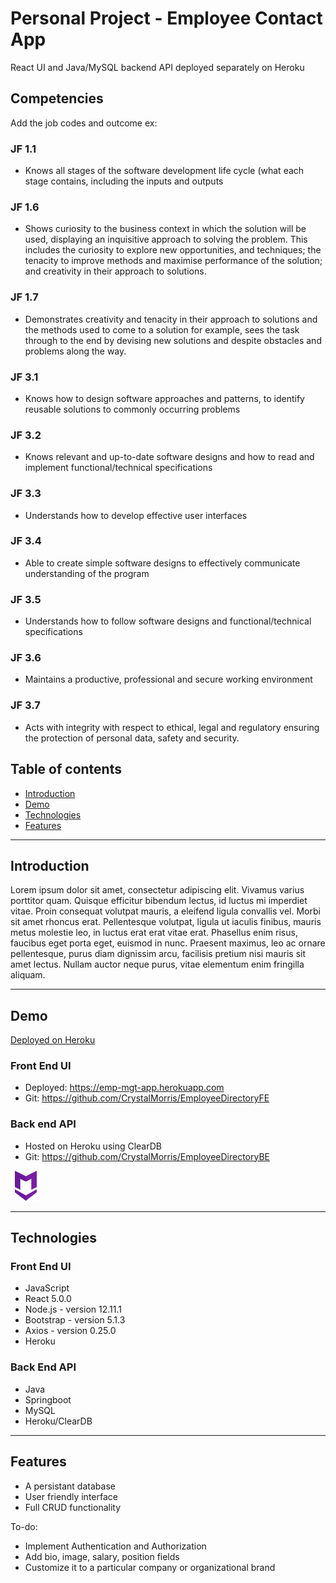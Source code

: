 # Personal Project - Employee Contact App





React UI and Java/MySQL backend API deployed separately on Heroku

## Competencies

Add the job codes and outcome 
ex: 

### JF 1.1
- Knows all stages of the software development life cycle (what each stage contains, including the inputs and outputs
### JF 1.6
- Shows curiosity to the business context in which the solution will be used, displaying an inquisitive approach to solving the problem. This includes the curiosity to explore new opportunities, and techniques; the tenacity to improve methods and maximise performance of the solution; and creativity in their approach to solutions.
### JF 1.7
- Demonstrates creativity and tenacity in their approach to solutions and the methods used to come to a solution for example, sees the task through to the end by devising new solutions and despite obstacles and problems along the way.
### JF 3.1	
+ Knows how to design software approaches and patterns, to identify reusable solutions to commonly occurring problems
### JF 3.2	
+ Knows relevant and up-to-date software designs and how to read and implement functional/technical specifications
### JF 3.3	
+ Understands how to develop effective user interfaces
### JF 3.4	
+ Able to create simple software designs to effectively communicate understanding of the program
### JF 3.5	
+ Understands how to follow software designs and functional/technical specifications
### JF 3.6	
+ Maintains a productive, professional and secure working environment
### JF 3.7  
+ Acts with integrity with respect to ethical, legal and regulatory ensuring the protection of personal data, safety and security.

## Table of contents

- [Introduction](#introduction)
- [Demo](#demo)
- [Technologies](#technologies)
- [Features](#features)


---

## Introduction

Lorem ipsum dolor sit amet, consectetur adipiscing elit. Vivamus varius porttitor quam. Quisque efficitur bibendum lectus, id luctus mi imperdiet vitae. Proin consequat volutpat mauris, a eleifend ligula convallis vel. Morbi sit amet rhoncus erat. Pellentesque volutpat, ligula ut iaculis finibus, mauris metus molestie leo, in luctus erat erat vitae erat. Phasellus enim risus, faucibus eget porta eget, euismod in nunc. Praesent maximus, leo ac ornare pellentesque, purus diam dignissim arcu, facilisis pretium nisi mauris sit amet lectus. Nullam auctor neque purus, vitae elementum enim fringilla aliquam.



---

## Demo

[Deployed on Heroku](https://emp-mgt-app.herokuapp.com)
### Front End UI 
+ Deployed: https://emp-mgt-app.herokuapp.com 
+ Git: https://github.com/CrystalMorris/EmployeeDirectoryFE

### Back end API  
+ Hosted on Heroku using ClearDB 
+ Git: https://github.com/CrystalMorris/EmployeeDirectoryBE 

![Heroku Deployment][BEHero]

[BEHero]: https://github.com/adam-p/markdown-here/raw/master/src/common/images/icon48.png "Screenshot showing Heroku Deployment"

---

## Technologies

### Front End UI
- JavaScript
- React 5.0.0
- Node.js - version 12.11.1
- Bootstrap - version 5.1.3
- Axios - version 0.25.0
- Heroku
### Back End API
- Java
- Springboot
- MySQL
- Heroku/ClearDB



---


## Features

- A persistant database
- User friendly interface
- Full CRUD functionality

To-do:

- Implement Authentication and Authorization
- Add bio, image, salary, position fields
- Customize it to a particular company or organizational brand



